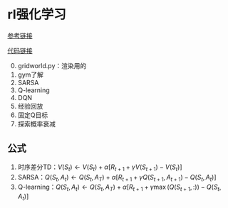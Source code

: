 <head>
    <script src="https://cdn.mathjax.org/mathjax/latest/MathJax.js?config=TeX-AMS-MML_HTMLorMML" type="text/javascript"></script>
    <script type="text/x-mathjax-config">
        MathJax.Hub.Config({
            tex2jax: {
            skipTags: ['script', 'noscript', 'style', 'textarea', 'pre'],
            inlineMath: [['$','$']]
            }
        });
    </script>
</head>

# rl强化学习
[参考链接](https://www.bilibili.com/video/BV1Gq4y1v7Bs)

[代码链接](https://github.com/rexrex9/reinforcement_torch_pfrl/tree/main)

0. gridworld.py：渲染用的
1. gym了解
2. SARSA
3. Q-learning
4. DQN
5. 经验回放
6. 固定Q目标
7. 探索概率衰减


## 公式
1. 时序差分TD：$V(S_t){\leftarrow}V(S_t)+\alpha[R_{t+1}+{\gamma}V(S_{t+1})-V(S_t)]$
2. SARSA：$Q(S_t,A_t){\leftarrow}Q(S_t,A_T)+\alpha[R_{t+1}+{\gamma}Q(S_{t+1},A_{t+1})-Q(S_t,A_t)]$
3. Q-learning：$Q(S_t,A_t){\leftarrow}Q(S_t,A_T)+\alpha[R_{t+1}+{\gamma}{\max}(Q(S_{t+1},:))-Q(S_t,A_t)]$
